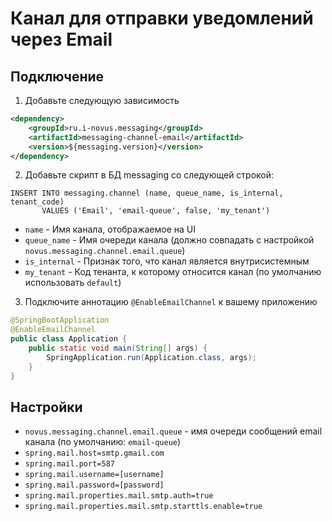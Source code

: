 # Канал для отправки уведомлений через Email

## Подключение

1. Добавьте следующую зависимость

```xml
<dependency>
    <groupId>ru.i-novus.messaging</groupId>
    <artifactId>messaging-channel-email</artifactId>
    <version>${messaging.version}</version>
</dependency>
```

2. Добавьте скрипт в БД messaging со следующей строкой:

```roomsql
INSERT INTO messaging.channel (name, queue_name, is_internal, tenant_code) 
       VALUES ('Email', 'email-queue', false, 'my_tenant')
```

- `name` - Имя канала, отображаемое на UI
- `queue_name` - Имя очереди канала (должно совпадать с настройкой `novus.messaging.channel.email.queue`)
- `is_internal` - Признак того, что канал является внутрисистемным
- `my_tenant` - Код тенанта, к которому относится канал (по умолчанию использовать `default`)

3. Подключите аннотацию `@EnableEmailChannel` к вашему приложению

```java
@SpringBootApplication
@EnableEmailChannel
public class Application {
    public static void main(String[] args) {
        SpringApplication.run(Application.class, args);
    }
}
```

## Настройки

- `novus.messaging.channel.email.queue` - имя очереди сообщений email канала (по умолчанию: `email-queue`)
- `spring.mail.host=smtp.gmail.com`
- `spring.mail.port=587`
- `spring.mail.username=[username]`
- `spring.mail.password=[password]`
- `spring.mail.properties.mail.smtp.auth=true`
- `spring.mail.properties.mail.smtp.starttls.enable=true`
